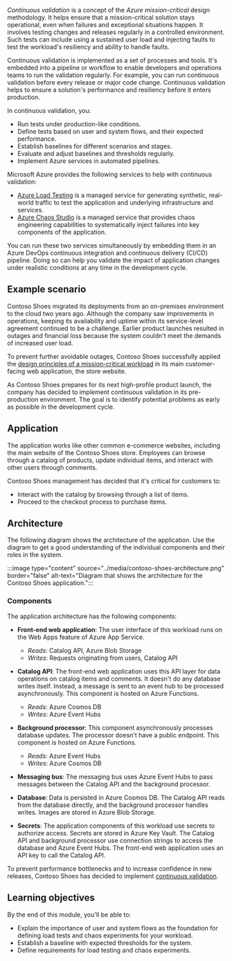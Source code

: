 *Continuous validation* is a concept of the *Azure mission-critical* design methodology. It helps ensure that a mission-critical solution stays operational, even when failures and exceptional situations happen. It involves testing changes and releases regularly in a controlled environment. Such tests can include using a sustained user load and injecting faults to test the workload's resiliency and ability to handle faults.

Continuous validation is implemented as a set of processes and tools. It's embedded into a pipeline or workflow to enable developers and operations teams to run the validation regularly. For example, you can run continuous validation before every release or major code change. Continuous validation helps to ensure a solution's performance and resiliency before it enters production.

In continuous validation, you:

- Run tests under production-like conditions.
- Define tests based on user and system flows, and their expected performance.
- Establish baselines for different scenarios and stages.
- Evaluate and adjust baselines and thresholds regularly.
- Implement Azure services in automated pipelines.

Microsoft Azure provides the following services to help with continuous validation:

- [Azure Load Testing](/azure/load-testing/overview-what-is-azure-load-testing) is a managed service for generating synthetic, real-world traffic to test the application and underlying infrastructure and services.
- [Azure Chaos Studio](/azure/chaos-studio/chaos-studio-overview) is a managed service that provides chaos engineering capabilities to systematically inject failures into key components of the application.

You can run these two services simultaneously by embedding them in an Azure DevOps continuous integration and continuous delivery (CI/CD) pipeline. Doing so can help you validate the impact of application changes under realistic conditions at any time in the development cycle.

## Example scenario

Contoso Shoes migrated its deployments from an on-premises environment to the cloud two years ago. Although the company saw improvements in operations, keeping its availability and uptime within its service-level agreement continued to be a challenge. Earlier product launches resulted in outages and financial loss because the system couldn't meet the demands of increased user load.

To prevent further avoidable outages, Contoso Shoes successfully applied the [design principles of a mission-critical workload](/azure/architecture/framework/mission-critical/mission-critical-design-principles) in its main customer-facing web application, the store website.

As Contoso Shoes prepares for its next high-profile product launch, the company has decided to implement continuous validation in its pre-production environment. The goal is to identify potential problems as early as possible in the development cycle.

## Application

The application works like other common e-commerce websites, including the main website of the Contoso Shoes store. Employees can browse through a catalog of products, update individual items, and interact with other users through comments.

Contoso Shoes management has decided that it's critical for customers to:

- Interact with the catalog by browsing through a list of items.
- Proceed to the checkout process to purchase items.

## Architecture

The following diagram shows the architecture of the application. Use the diagram to get a good understanding of the individual components and their roles in the system.

:::image type="content" source="../media/contoso-shoes-architecture.png" border="false" alt-text="Diagram that shows the architecture for the Contoso Shoes application.":::

### Components

The application architecture has the following components:

- **Front-end web application**: The user interface of this workload runs on the Web Apps feature of Azure App Service.
  - *Reads*: Catalog API, Azure Blob Storage
  - *Writes*: Requests originating from users, Catalog API

- **Catalog API**: The front-end web application uses this API layer for data operations on catalog items and comments. It doesn't do any database writes itself. Instead, a message is sent to an event hub to be processed asynchronously. This component is hosted on Azure Functions.
  - *Reads*: Azure Cosmos DB
  - *Writes*: Azure Event Hubs

- **Background processor**: This component asynchronously processes database updates. The processor doesn't have a public endpoint. This component is hosted on Azure Functions.
  - *Reads*: Azure Event Hubs
  - *Writes*: Azure Cosmos DB

- **Messaging bus**: The messaging bus uses Azure Event Hubs to pass messages between the Catalog API and the background processor.

- **Database**: Data is persisted in Azure Cosmos DB. The Catalog API reads from the database directly, and the background processor handles writes. Images are stored in Azure Blob Storage.

- **Secrets**: The application components of this workload use secrets to authorize access. Secrets are stored in Azure Key Vault. The Catalog API and background processor use connection strings to access the database and Azure Event Hubs. The front-end web application uses an API key to call the Catalog API.

To prevent performance bottlenecks and to increase confidence in new releases, Contoso Shoes has decided to implement [continuous validation](/azure/architecture/guide/testing/mission-critical-deployment-testing).

## Learning objectives

By the end of this module, you'll be able to:

- Explain the importance of user and system flows as the foundation for defining load tests and chaos experiments for your workload.
- Establish a baseline with expected thresholds for the system.
- Define requirements for load testing and chaos experiments.
